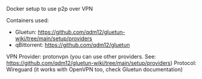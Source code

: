 Docker setup to use p2p over VPN

Containers used:
  - Gluetun: https://github.com/qdm12/gluetun-wiki/tree/main/setup/providers
  - qBittorrent: https://github.com/qdm12/gluetun

VPN Provider: protonvpn (you can use other providers. See: https://github.com/qdm12/gluetun-wiki/tree/main/setup/providers)
Protocol: Wireguard (it works with OpenVPN too, check Gluetun documentation)



